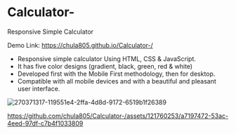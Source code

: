 # Calculator-

Responsive Simple Calculator

Demo Link: https://chula805.github.io/Calculator-/

* Responsive simple calculator Using HTML, CSS & JavaScript.
* It has five color designs (gradient, black, green, red & white)
* Developed first with the Mobile First methodology, then for desktop.
* Compatible with all mobile devices and with a beautiful and pleasant user interface.

![270371317-119551e4-2ffa-4d8d-9172-6519b1f26389](https://github.com/chula805/Calculator-/assets/121760253/d130dc6c-e078-4f33-a155-40acb392fe55)

https://github.com/chula805/Calculator-/assets/121760253/a7197472-53ac-4eed-97df-c7b4f1033809


